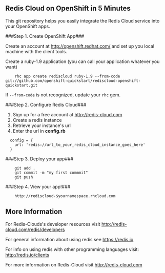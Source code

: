 
Redis Cloud on OpenShift in 5 Minutes
-------------------------------------

This git repository helps you easily integrate the Redis Cloud service into your OpenShift apps.

###Step 1. Create OpenShift App###

Create an account at http://openshift.redhat.com/ and set up you local machine with the client tools.

Create a ruby-1.9 application (you can call your application whatever you want)
```
    rhc app create rediscloud ruby-1.9 --from-code git://github.com/openshift-quickstart/rediscloud-openshift-quickstart.git
```
If `--from-code` is not recognized, update your `rhc` gem.

###Step 2. Configure Redis Cloud###

1. Sign up for a free account at http://redis-cloud.com
2. Create a redis instance
3. Retrieve your instance's url
4. Enter the url in <strong>config.rb</strong>

```
  config = {
    url: 'redis://url_to_your_redis_cloud_instance_goes_here'
  }
```

###Step 3. Deploy your app###

```
    git add .
    git commit -m "my first commmit"
    git push
```

###Step 4. View your app!###

```
    http://rediscloud-$yournamespace.rhcloud.com
```


More Information
----------------------------

For Redis-Clouds's developer resources visit http://redis-cloud.com/redis/developers

For general information about using redis see https://redis.io

For info on using redis with other programming languages visit: http://redis.io/clients

For more information on Redis-Cloud visit http://redis-cloud.com
